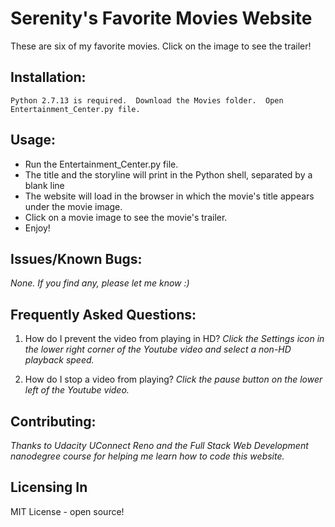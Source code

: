   #  Serenity's Favorite Movies Website
 

   These are six of my favorite movies.  Click on the image to see the trailer!  

 ##  Installation:
    Python 2.7.13 is required.  Download the Movies folder.  Open Entertainment_Center.py file. 

 ##  Usage:
* Run the Entertainment_Center.py file.  
* The title and the storyline will print in the Python shell, separated by a blank line
* The website will load in the browser in which the movie's title appears under the movie image.
* Click on a movie image to see the movie's trailer.  
* Enjoy!

 ##  Issues/Known Bugs:
_None._
_If you find any, please let me know :)_

 ##  Frequently Asked Questions:

1.   How do I prevent the video from playing in HD?
*Click the Settings icon in the lower right corner of the Youtube video and select a non-HD playback speed.*

 2.  How do I stop a video from playing?
 *Click the pause button on the lower left of the Youtube video.*

 ##  Contributing:
 *Thanks to Udacity UConnect Reno and the Full Stack Web Development nanodegree course for helping me learn how to code this website.*

 ##  Licensing In
   MIT License - open source!
